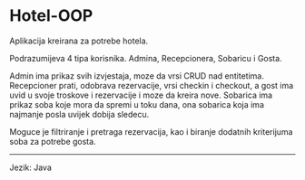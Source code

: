 # Hotel-OOP
<p>Aplikacija kreirana za potrebe hotela.</p>
<p>Podrazumijeva 4 tipa korisnika. Admina, Recepcionera, Sobaricu i Gosta.</p>
<p>Admin ima prikaz svih izvjestaja, moze da vrsi CRUD nad entitetima. Recepcioner prati, odobrava rezervacije, vrsi checkin i checkout, a gost ima uvid u svoje troskove i rezervacije i moze da kreira nove. Sobarica ima prikaz soba koje mora da spremi u toku dana, ona sobarica koja ima najmanje posla uvijek dobija sledecu.
  <p>Moguce je filtriranje i pretraga rezervacija, kao i biranje dodatnih kriterijuma soba za potrebe gosta.</p>
  <hr>
Jezik: Java
</hr>
